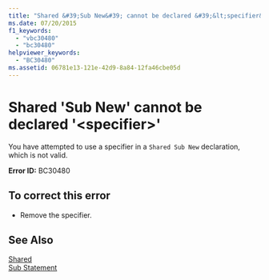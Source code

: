 ```yaml
---
title: "Shared &#39;Sub New&#39; cannot be declared &#39;&lt;specifier&gt;&#39;"
ms.date: 07/20/2015
f1_keywords: 
  - "vbc30480"
  - "bc30480"
helpviewer_keywords: 
  - "BC30480"
ms.assetid: 06781e13-121e-42d9-8a84-12fa46cbe05d
---
```

# Shared &#39;Sub New&#39; cannot be declared &#39;&lt;specifier&gt;&#39;
You have attempted to use a specifier in a `Shared Sub New` declaration, which is not valid.  
  
 **Error ID:** BC30480  
  
## To correct this error  
  
- Remove the specifier.  
  
## See Also  
 [Shared](../../visual-basic/language-reference/modifiers/shared.md)  
 [Sub Statement](../../visual-basic/language-reference/statements/sub-statement.md)
